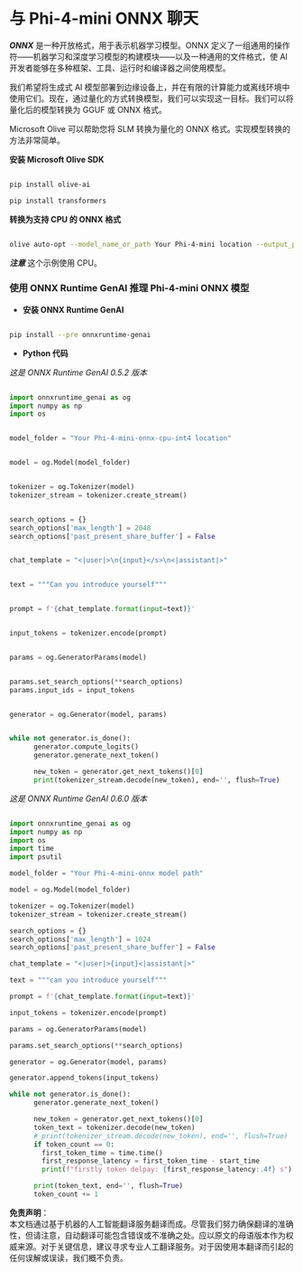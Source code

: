 # **与 Phi-4-mini ONNX 聊天**

***ONNX*** 是一种开放格式，用于表示机器学习模型。ONNX 定义了一组通用的操作符——机器学习和深度学习模型的构建模块——以及一种通用的文件格式，使 AI 开发者能够在多种框架、工具、运行时和编译器之间使用模型。

我们希望将生成式 AI 模型部署到边缘设备上，并在有限的计算能力或离线环境中使用它们。现在，通过量化的方式转换模型，我们可以实现这一目标。我们可以将量化后的模型转换为 GGUF 或 ONNX 格式。

Microsoft Olive 可以帮助您将 SLM 转换为量化的 ONNX 格式。实现模型转换的方法非常简单。

**安装 Microsoft Olive SDK**

```bash

pip install olive-ai

pip install transformers

```

**转换为支持 CPU 的 ONNX 格式**

```bash

olive auto-opt --model_name_or_path Your Phi-4-mini location --output_path Your onnx ouput location --device cpu --provider CPUExecutionProvider --precision int4 --use_model_builder --log_level 1

```

***注意*** 这个示例使用 CPU。

### **使用 ONNX Runtime GenAI 推理 Phi-4-mini ONNX 模型**

- **安装 ONNX Runtime GenAI**

```bash

pip install --pre onnxruntime-genai

```

- **Python 代码**

*这是 ONNX Runtime GenAI 0.5.2 版本*

```python

import onnxruntime_genai as og
import numpy as np
import os


model_folder = "Your Phi-4-mini-onnx-cpu-int4 location"


model = og.Model(model_folder)


tokenizer = og.Tokenizer(model)
tokenizer_stream = tokenizer.create_stream()


search_options = {}
search_options['max_length'] = 2048
search_options['past_present_share_buffer'] = False


chat_template = "<|user|>\n{input}</s>\n<|assistant|>"


text = """Can you introduce yourself"""


prompt = f'{chat_template.format(input=text)}'


input_tokens = tokenizer.encode(prompt)


params = og.GeneratorParams(model)


params.set_search_options(**search_options)
params.input_ids = input_tokens


generator = og.Generator(model, params)


while not generator.is_done():
      generator.compute_logits()
      generator.generate_next_token()

      new_token = generator.get_next_tokens()[0]
      print(tokenizer_stream.decode(new_token), end='', flush=True)

```

*这是 ONNX Runtime GenAI 0.6.0 版本*

```python

import onnxruntime_genai as og
import numpy as np
import os
import time
import psutil

model_folder = "Your Phi-4-mini-onnx model path"

model = og.Model(model_folder)

tokenizer = og.Tokenizer(model)
tokenizer_stream = tokenizer.create_stream()

search_options = {}
search_options['max_length'] = 1024
search_options['past_present_share_buffer'] = False

chat_template = "<|user|>{input}<|assistant|>"

text = """can you introduce yourself"""

prompt = f'{chat_template.format(input=text)}'

input_tokens = tokenizer.encode(prompt)

params = og.GeneratorParams(model)

params.set_search_options(**search_options)

generator = og.Generator(model, params)

generator.append_tokens(input_tokens)

while not generator.is_done():
      generator.generate_next_token()

      new_token = generator.get_next_tokens()[0]
      token_text = tokenizer.decode(new_token)
      # print(tokenizer_stream.decode(new_token), end='', flush=True)
      if token_count == 0:
        first_token_time = time.time()
        first_response_latency = first_token_time - start_time
        print(f"firstly token delpay: {first_response_latency:.4f} s")

      print(token_text, end='', flush=True)
      token_count += 1

```

**免责声明**：  
本文档通过基于机器的人工智能翻译服务翻译而成。尽管我们努力确保翻译的准确性，但请注意，自动翻译可能包含错误或不准确之处。应以原文的母语版本作为权威来源。对于关键信息，建议寻求专业人工翻译服务。对于因使用本翻译而引起的任何误解或误读，我们概不负责。